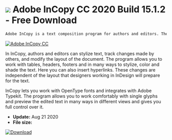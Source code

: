# ![](https://cdn.softexe.net/static/icon/8/adobe-incopy-cc-10556.png) Adobe InCopy CC 2020 Build 15.1.2 - Free Download

```sh
Adobe InCopy is a text composition program for authors and editors. The program allows you to work with text while designers create a layout for it in InDesign.
```
[![Adobe InCopy CC](https://gallery.dpcdn.pl/imgc/Tools/81080/g_-_420x350_1.5_-_x892e450c-f7cc-42a0-a651-e0e4cc7aa63f.png)](https://softexe.net/win/multimedia/graphics-design/adobe-incopy-cc:pReef.html)

In InCopy, authors and editors can stylize text, track changes made by others, and modify the layout of the document. The program allows you to work with tables, headers, footers and in many ways to stylize, color and shade the text. Here you can also insert hyperlinks. These changes are independent of the layout that designers working in InDesign will prepare for the text. 
 
 
 InCopy lets you work with OpenType fonts and integrates with Adobe Typekit. The program allows you to work comfortably with single glyphs and preview the edited text in many ways in different views and gives you full control over it.


- **Update:** Aug 21 2020
- **File size:** 

[![Download](https://cdn.softexe.net/static/img/download.png)](https://softexe.net/win/multimedia/graphics-design/adobe-incopy-cc:pReef.html)

